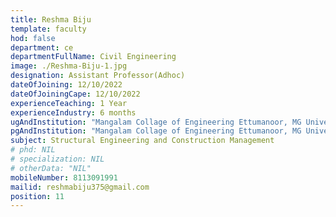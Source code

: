 ```yaml
---
title: Reshma Biju
template: faculty
hod: false
department: ce
departmentFullName: Civil Engineering
image: ./Reshma-Biju-1.jpg
designation: Assistant Professor(Adhoc)
dateOfJoining: 12/10/2022
dateOfJoiningCape: 12/10/2022
experienceTeaching: 1 Year
experienceIndustry: 6 months
ugAndInstitution: "Mangalam Collage of Engineering Ettumanoor, MG University."
pgAndInstitution: "Mangalam Collage of Engineering Ettumanoor, MG University"
subject: Structural Engineering and Construction Management
# phd: NIL
# specialization: NIL
# otherData: "NIL"
mobileNumber: 8113091991
mailid: reshmabiju375@gmail.com
position: 11
---
```

